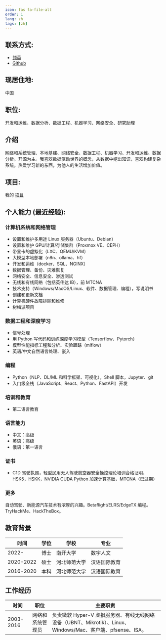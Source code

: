 ```yaml
---
icon: fas fa-file-alt
order: 1
lang: zh
tags: [zh]
---
```


## 联系方式:

- [领英](https://linkedin.com/in/aleksandrvm)
- [Github](https://github.com/placebeyondtheclouds)

## 现居住地:

中国

## 职位:

开发和运维、数据分析、数据工程、机器学习、网络安全、研究助理

## 介绍

网络和系统管理、本地基建、网络安全、数据工程、机器学习、开发和运维、数据分析。开源为主。我喜欢数据驱动世界的概念，从数据中挖出知识，喜欢构建复杂系统。热爱学习新的东西，为他人的生活增加价值。

## 项目:

我的 [项目](/项目)

## 个人能力 (最近经验):

### 计算机系统和网络管理

- 设置和维护多用途 Linux 服务器（Ubuntu、Debian）
- 设置和维护 GPU/计算/存储集群（Proxmox VE、CEPH）
- 带显卡的虚拟化（LXC、QEMU/KVM）
- 大模型本地部署（n8n、ollama、hf）
- 开发和运维（docker、SQL、NGINX）
- 数据管理、备份、灾难恢复
- 网络安全、信息安全、渗透测试
- 无线和有线网络（包括英伟达 IB），前 MTCNA
- 技术支持（Windows/MacOS/Linux、软件、数据管理、编程），写说明书
- 创建和更新文档
- 计算机硬件故障排除和维修
- 树梅派项目

### 数据工程和深度学习

- 信号处理
- 用 Python 写代码和训练深度学习模型（Tensorflow、Pytorch）
- 模型性能指标工程和分析、实验跟踪（mlflow）
- 英语/中文自然语言处理、嵌入

### 编程

- Python（NLP、DL/ML 和科学框架、可视化），Shell 脚本，Jupyter、git
- 入门级全栈（JavaScript、React、Python、FastAPI）开发

### 培训和教育

- 第二语言教育

### 语言能力

- 中文：高级
- 英语：高级
- 俄语：第一语言

### 证书

- C1D 驾驶执照，轻型民用无人驾驶航空器安全操控理论培训合格证明，HSK5，HSKK，NVIDIA CUDA Python 加速计算基础，MTCNA（已过期）

### 更多

自动驾驶、新能源汽车技术有浓厚的兴趣。Betaflight/ELRS/EdgeTX 编程。TryHackMe、HackTheBox。

## 教育背景

| 时间      | 学位 | 学校         | 专业         |
| --------- | ---- | ------------ | ------------ |
| 2022-     | 博士 | 南开大学     | 数字人文     |
| 2020-2022 | 硕士 | 河北师范大学 | 汉语国际教育 |
| 2016-2020 | 本科 | 河北师范大学 | 汉语国际教育 |

## 工作经历

| 时间      | 职位             | 主要职责                                                                                                    |
| --------- | ---------------- | ----------------------------------------------------------------------------------------------------------- |
| 2003-2016 | 网络和系统管理员 | 负责微软 Hyper-V 虚拟服务器、有线无线网络设备（UBNT、Mikrotik）、Linux、Windows/Mac、客户端、pfsense、ISA。 |
